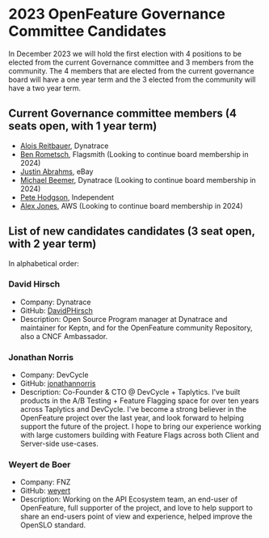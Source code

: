 # 2023 OpenFeature Governance Committee Candidates

In December 2023 we will hold the first election with 4 positions to be elected from the current Governance committee and 3 members from the community. 
The 4 members that are elected from the current governance board will have a one year term and the 3 elected from the community will have a two year term.

## Current Governance committee members (4 seats open, with 1 year term)

- [Alois Reitbauer](https://github.com/aloisreitbauer), Dynatrace
- [Ben Rometsch](https://github.com/dabeeeenster), Flagsmith (Looking to continue board membership in 2024)
- [Justin Abrahms](https://github.com/justinabrahms), eBay
- [Michael Beemer](https://github.com/beeme1mr), Dynatrace (Looking to continue board membership in 2024)
- [Pete Hodgson](https://github.com/moredip), Independent
- [Alex Jones](https://github.com/AlexsJones), AWS (Looking to continue board membership in 2024)


## List of new candidates candidates (3 seat open, with 2 year term)

In alphabetical order:

### David Hirsch
- Company: Dynatrace
- GitHub: [DavidPHirsch](https://github.com/DavidPHirsch)
- Description: Open Source Program manager at Dynatrace and maintainer for Keptn, and for the OpenFeature        community Repository, also a CNCF Ambassador.

### Jonathan Norris
- Company: DevCycle
- GitHub: [jonathannorris](https://github.com/jonathannorris)
- Description: Co-Founder & CTO @ DevCycle + Taplytics. I've built products in the A/B Testing + Feature Flagging space for over ten years across Taplytics and DevCycle. I've become a strong believer in the OpenFeature project over the last year, and look forward to helping support the future of the project. I hope to bring our experience working with large customers building with Feature Flags across both Client and Server-side use-cases.

### Weyert de Boer
- Company: FNZ
- GitHub: [weyert](https://github.com/weyert)
- Description: Working on the API Ecosystem team, an end-user of OpenFeature, full supporter of the project, and love to help support to share an end-users point of view and experience, helped improve the OpenSLO standard. 

<!--
### Candidate 1
![Candidate Name](static/candidate-picture.png)
- Company: Company Name
- GitHub: [username](https://github.com/username)
Description of candidate
---
-->
